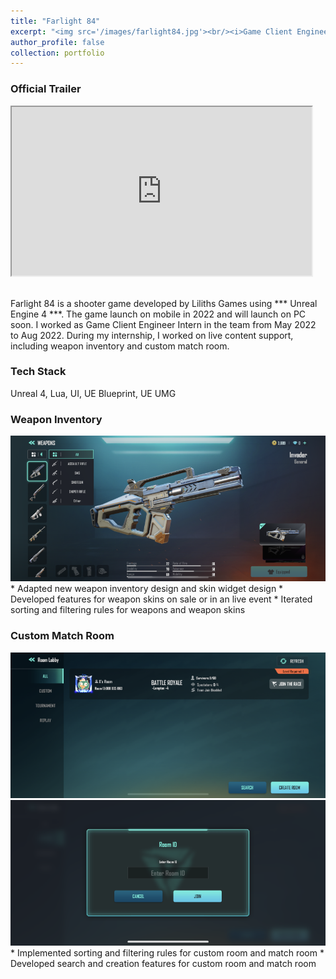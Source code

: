 ```yaml
---
title: "Farlight 84"
excerpt: "<img src='/images/farlight84.jpg'><br/><i>Game Client Engineer Intern/ Unreal 4/ Shipped to PC & Mobile<i>"
author_profile: false
collection: portfolio
---
```


### Official Trailer

<iframe width="480" height="270"
src="https://www.youtube.com/embed/cVZi1ZLV_6Q">
</iframe>

<br>Farlight 84 is a shooter game developed by Liliths Games using *** Unreal Engine 4 ***. The game launch on mobile in 2022 and will launch on PC soon. I worked as Game Client Engineer Intern in the team from May 2022 to Aug 2022. During my internship, I worked on live content support, including weapon inventory and custom match room.

### Tech Stack
Unreal 4, Lua, UI, UE Blueprint, UE UMG

### Weapon Inventory
<img src='/images/farlight_weapon1_small.png'>
* Adapted new weapon inventory design and skin widget design
* Developed features for weapon skins on sale or in an live event
* Iterated sorting and filtering rules for weapons and weapon skins

### Custom Match Room
<img src='/images/farlight_room_small.png'>
<br>
<img src='/images/farlight_roomsearch_small.png'>
* Implemented sorting and filtering rules for custom room and match room
* Developed search and creation features for custom room and match room